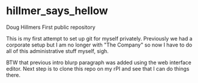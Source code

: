 # hillmer_says_hellow
Doug Hillmers First public repository

This is my first attempt to set up git for myself privately.
Previously we had a corporate setup but  I am no longer with
"The Company" so now I have to do all of this administrative 
stuff myself, sigh.

BTW that previous intro blurp paragraph was added using the
web interface editor. Next step is to clone this repo on my
rPI and see that I can do things there.
